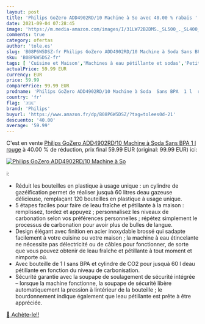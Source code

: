 ```yaml
---
layout: post
title: 'Philips GoZero ADD4902RD/10 Machine à So avec 40.00 % rabais '
date: 2021-09-04 07:28:45
image: 'https://m.media-amazon.com/images/I/31LW72B2DMS._SL500_._SL400_.jpg'
comments: true
category: ofertas
author: 'tole.es'
slug: 'B08P6W5DSZ-fr Philips GoZero ADD4902RD/10 Machine à Soda Sans BPA 1 l rouge'
sku: 'B08P6W5DSZ-fr'
tags: [ 'Cuisine et Maison','Machines à eau pétillante et sodas','Petit électroménager','philips','Électroménager spécialisé', ]
actualPrice: 59.99 EUR
currency: EUR
price: 59.99
comparePrice: 99.99 EUR
prodname: 'Philips GoZero ADD4902RD/10 Machine à Soda  Sans BPA  1 l  rouge'
country: 'fr'
flag: '🇫🇷'
brand: 'Philips'
buyurl: 'https://www.amazon.fr/dp/B08P6W5DSZ/?tag=tolees0d-21'
descuento: '40.00'
average: '59.99'
---
```


C'est en vente [Philips GoZero ADD4902RD/10 Machine à Soda  Sans BPA  1 l  rouge](https://www.amazon.fr/dp/B08P6W5DSZ/?tag=tolees0d-21)  à  40.00 % de réduction, prix final  59.99 EUR (original: 99.99 EUR) ici:

[![Philips GoZero ADD4902RD/10 Machine à So](https://m.media-amazon.com/images/I/31LW72B2DMS._SL500_._SL400_.jpg)](https://www.amazon.fr/dp/B08P6W5DSZ/?tag=tolees0d-21)

ℹ️:

- Réduit les bouteilles en plastique à usage unique : un cylindre de gazéification permet de réaliser jusquà 60 litres deau gazeuse délicieuse, remplaçant 120 bouteilles en plastique à usage unique.
- 5 étapes faciles pour faire de leau fraîche et pétillante à la maison : remplissez, tordez et appuyez ; personnalisez les niveaux de carbonation selon vos préférences personnelles ; répétez simplement le processus de carbonation pour avoir plus de bulles de langue.
- Design élégant avec finition en acier inoxydable brossé qui sadapte facilement à votre cuisine ou votre maison ; la machine à eau étincelante ne nécessite pas délectricité ou de câbles pour fonctionner, de sorte que vous pouvez obtenir de leau fraîche et pétillante à tout moment et nimporte où.
- Avec bouteille de 1 l sans BPA et cylindre de CO2 pour jusquà 60 l deau pétillante en fonction du niveau de carbonisation.
- Sécurité garantie avec la soupape de soulagement de sécurité intégrée – lorsque la machine fonctionne, la soupape de sécurité libère automatiquement la pression à lintérieur de la bouteille ; le bourdonnement indique également que leau pétillante est prête à être appréciée.

[🛒 Achète-le!!](https://www.amazon.fr/dp/B08P6W5DSZ/?tag=tolees0d-21)
